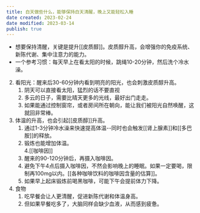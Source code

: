 ```yaml
---
title: 白天做些什么，能够保持白天清醒，晚上又能轻松入睡
date created: 2023-02-24
date modified: 2023-03-14
publish: true
---
```


- 想要保持清醒，关键是提升[[皮质醇]]。皮质醇升高，会增强你的免疫系统、新陈代谢、集中注意力的能力。
- 一个参考习惯：每天早上在看太阳的时候，跳绳10-20分钟，然后洗个冷水澡。

2. 看阳光：醒来后30-60分钟内看到明亮的阳光，也会刺激皮质醇升高。
	1. 阴天可以直接看太阳，猛烈的话不要直视
	2. 多云的日子，需要比晴天更多的光线，最好出门走走。
	3. 如果能通过控制窗帘，或者房间所在朝向，能让我们被阳光自然唤醒，这就回非常棒。
3. 体温的升高，也会引起[[皮质醇]]升高。
	1. 通过1-3分钟冷水澡来快速提高体温--同时也会触发[[肾上腺素]]和[[多巴胺]]的释放。
	2. 锻炼也能增加体温。  
4.[[咖啡因]]
	1. 醒来的90-120分钟后，再摄入咖啡因。
	2. 避免下午4点后摄入咖啡因，不然会影响晚上的睡眠。如果一定要喝，限制再100mg以内。[[各种咖啡饮料的咖啡因含量的估算]]。
	3. 如果早上起床锻炼前喝黑咖啡，可能下午会提前体力下降。
5. 食物
	1. 吃早餐会让人更清醒，促进新陈代谢和体温身高。
	2. 但如果早餐吃多了，大脑同样会缺少血液，从而感到疲惫。